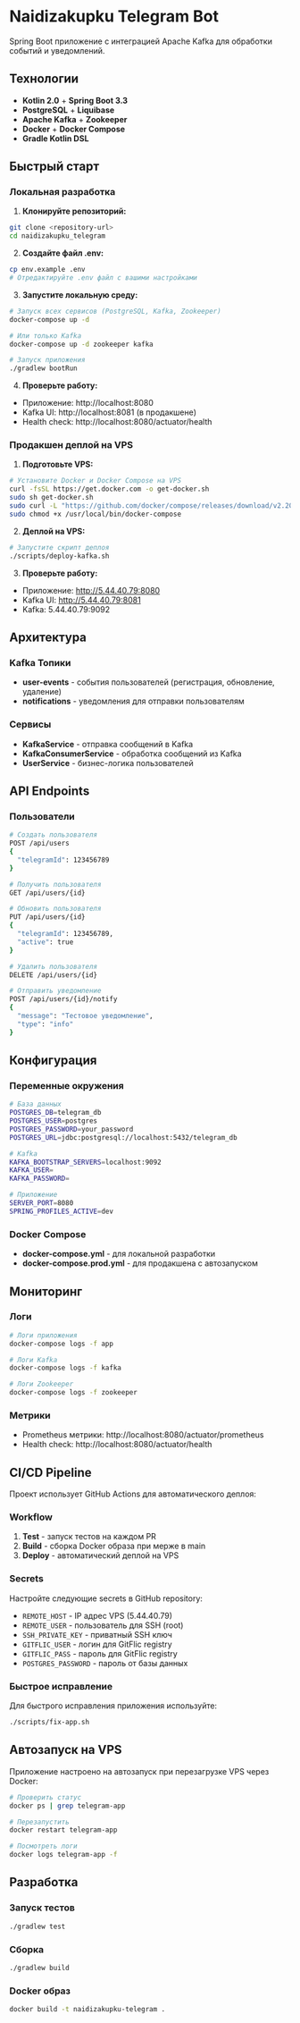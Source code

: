 # Naidizakupku Telegram Bot

Spring Boot приложение с интеграцией Apache Kafka для обработки событий и уведомлений.

## Технологии

- **Kotlin 2.0** + **Spring Boot 3.3**
- **PostgreSQL** + **Liquibase**
- **Apache Kafka** + **Zookeeper**
- **Docker** + **Docker Compose**
- **Gradle Kotlin DSL**

## Быстрый старт

### Локальная разработка

1. **Клонируйте репозиторий:**
```bash
git clone <repository-url>
cd naidizakupku_telegram
```

2. **Создайте файл .env:**
```bash
cp env.example .env
# Отредактируйте .env файл с вашими настройками
```

3. **Запустите локальную среду:**
```bash
# Запуск всех сервисов (PostgreSQL, Kafka, Zookeeper)
docker-compose up -d

# Или только Kafka
docker-compose up -d zookeeper kafka

# Запуск приложения
./gradlew bootRun
```

4. **Проверьте работу:**
- Приложение: http://localhost:8080
- Kafka UI: http://localhost:8081 (в продакшене)
- Health check: http://localhost:8080/actuator/health

### Продакшен деплой на VPS

1. **Подготовьте VPS:**
```bash
# Установите Docker и Docker Compose на VPS
curl -fsSL https://get.docker.com -o get-docker.sh
sudo sh get-docker.sh
sudo curl -L "https://github.com/docker/compose/releases/download/v2.20.0/docker-compose-$(uname -s)-$(uname -m)" -o /usr/local/bin/docker-compose
sudo chmod +x /usr/local/bin/docker-compose
```

2. **Деплой на VPS:**
```bash
# Запустите скрипт деплоя
./scripts/deploy-kafka.sh
```

3. **Проверьте работу:**
- Приложение: http://5.44.40.79:8080
- Kafka UI: http://5.44.40.79:8081
- Kafka: 5.44.40.79:9092

## Архитектура

### Kafka Топики

- **user-events** - события пользователей (регистрация, обновление, удаление)
- **notifications** - уведомления для отправки пользователям

### Сервисы

- **KafkaService** - отправка сообщений в Kafka
- **KafkaConsumerService** - обработка сообщений из Kafka
- **UserService** - бизнес-логика пользователей

## API Endpoints

### Пользователи

```bash
# Создать пользователя
POST /api/users
{
  "telegramId": 123456789
}

# Получить пользователя
GET /api/users/{id}

# Обновить пользователя
PUT /api/users/{id}
{
  "telegramId": 123456789,
  "active": true
}

# Удалить пользователя
DELETE /api/users/{id}

# Отправить уведомление
POST /api/users/{id}/notify
{
  "message": "Тестовое уведомление",
  "type": "info"
}
```

## Конфигурация

### Переменные окружения

```bash
# База данных
POSTGRES_DB=telegram_db
POSTGRES_USER=postgres
POSTGRES_PASSWORD=your_password
POSTGRES_URL=jdbc:postgresql://localhost:5432/telegram_db

# Kafka
KAFKA_BOOTSTRAP_SERVERS=localhost:9092
KAFKA_USER=
KAFKA_PASSWORD=

# Приложение
SERVER_PORT=8080
SPRING_PROFILES_ACTIVE=dev
```

### Docker Compose

- **docker-compose.yml** - для локальной разработки
- **docker-compose.prod.yml** - для продакшена с автозапуском

## Мониторинг

### Логи

```bash
# Логи приложения
docker-compose logs -f app

# Логи Kafka
docker-compose logs -f kafka

# Логи Zookeeper
docker-compose logs -f zookeeper
```

### Метрики

- Prometheus метрики: http://localhost:8080/actuator/prometheus
- Health check: http://localhost:8080/actuator/health

## CI/CD Pipeline

Проект использует GitHub Actions для автоматического деплоя:

### Workflow

1. **Test** - запуск тестов на каждом PR
2. **Build** - сборка Docker образа при мерже в main
3. **Deploy** - автоматический деплой на VPS

### Secrets

Настройте следующие secrets в GitHub repository:

- `REMOTE_HOST` - IP адрес VPS (5.44.40.79)
- `REMOTE_USER` - пользователь для SSH (root)
- `SSH_PRIVATE_KEY` - приватный SSH ключ
- `GITFLIC_USER` - логин для GitFlic registry
- `GITFLIC_PASS` - пароль для GitFlic registry
- `POSTGRES_PASSWORD` - пароль от базы данных

### Быстрое исправление

Для быстрого исправления приложения используйте:

```bash
./scripts/fix-app.sh
```

## Автозапуск на VPS

Приложение настроено на автозапуск при перезагрузке VPS через Docker:

```bash
# Проверить статус
docker ps | grep telegram-app

# Перезапустить
docker restart telegram-app

# Посмотреть логи
docker logs telegram-app -f
```

## Разработка

### Запуск тестов

```bash
./gradlew test
```

### Сборка

```bash
./gradlew build
```

### Docker образ

```bash
docker build -t naidizakupku-telegram .
```
